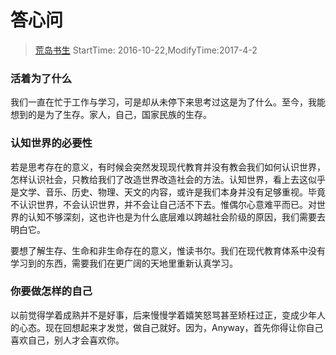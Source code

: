 # 答心问
> [荒岛书生](http://www.lidaxiang.cn/)
> StartTime: 2016-10-22,ModifyTime:2017-4-2

### 活着为了什么
我们一直在忙于工作与学习，可是却从未停下来思考过这是为了什么。至今，我能想到的是为了生存。家人，自己，国家民族的生存。

### 认知世界的必要性
若是思考存在的意义，有时候会突然发现现代教育并没有教会我们如何认识世界，怎样认识社会，只教给我们了改造世界改造社会的方法。认知世界，看上去这似乎是文学、音乐、历史、物理、天文的内容，或许是我们本身并没有足够重视。毕竟不认识世界，不会认识世界，并不会让自己活不下去。惟偶尔心意难平而已。对世界的认知不够深刻，这也许也是为什么底层难以跨越社会阶级的原因，我们需要去明白它。

要想了解生存、生命和非生命存在的意义，惟读书尔。我们在现代教育体系中没有学习到的东西，需要我们在更广阔的天地里重新认真学习。

### 你要做怎样的自己
以前觉得学着成熟并不是好事，后来慢慢学着嬉笑怒骂甚至矫枉过正，变成少年人的心态。现在回想起来才发觉，做自己就好。因为，Anyway，首先你得让你自己喜欢自己，别人才会喜欢你。
